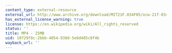 ```yaml
---
content_type: external-resource
external_url: http://www.archive.org/download/MIT21F.034F05/ocw-21f-034-susan-adv-int-class-1-220k.mp4
has_external_license_warning: true
license: https://en.wikipedia.org/wiki/All_rights_reserved
status: ''
title: MP4 - 25MB
uid: 10729f8c-2bbb-4054-938d-5e6d405c8f4b
wayback_url: ''
---
```

